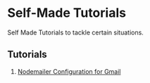 # Self-Made Tutorials

Self Made Tutorials to tackle certain situations.

## Tutorials

1. [Nodemailer Configuration for Gmail](https://github.com/khaledCSE/selfMade-Tutorials/blob/main/nodemailer-gmail.md)
